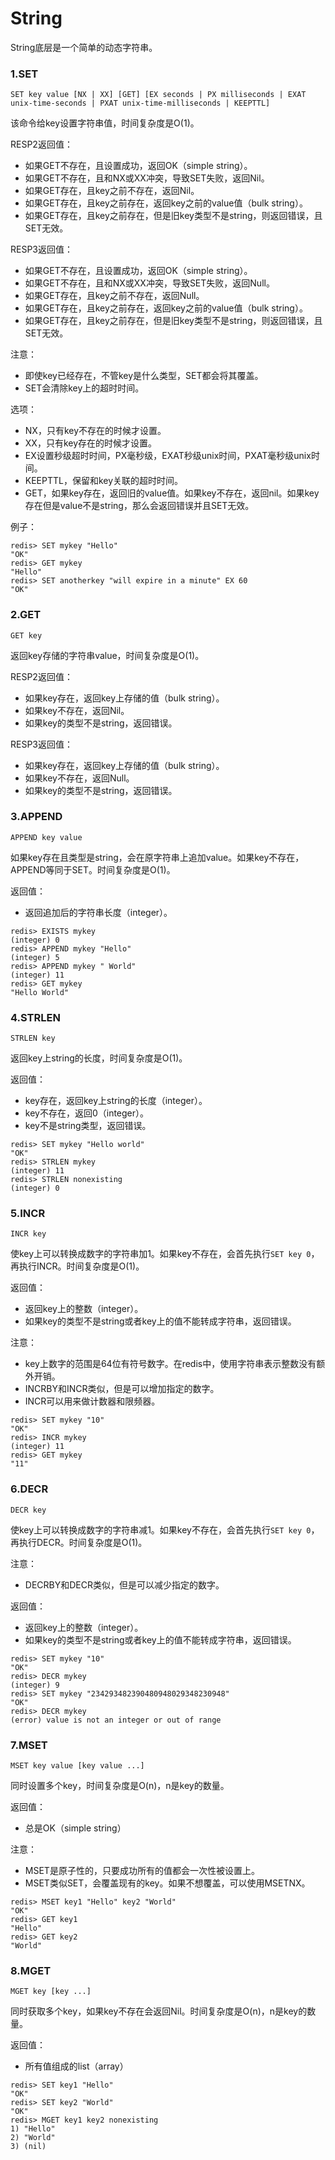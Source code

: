 # String

String底层是一个简单的动态字符串。

### 1.SET

```
SET key value [NX | XX] [GET] [EX seconds | PX milliseconds | EXAT unix-time-seconds | PXAT unix-time-milliseconds | KEEPTTL]
```

该命令给key设置字符串值，时间复杂度是O(1)。

RESP2返回值：

* 如果GET不存在，且设置成功，返回OK（simple string）。
* 如果GET不存在，且和NX或XX冲突，导致SET失败，返回Nil。
* 如果GET存在，且key之前不存在，返回Nil。
* 如果GET存在，且key之前存在，返回key之前的value值（bulk string）。
* 如果GET存在，且key之前存在，但是旧key类型不是string，则返回错误，且SET无效。

RESP3返回值：

* 如果GET不存在，且设置成功，返回OK（simple string）。
* 如果GET不存在，且和NX或XX冲突，导致SET失败，返回Null。
* 如果GET存在，且key之前不存在，返回Null。
* 如果GET存在，且key之前存在，返回key之前的value值（bulk string）。
* 如果GET存在，且key之前存在，但是旧key类型不是string，则返回错误，且SET无效。

注意：

* 即使key已经存在，不管key是什么类型，SET都会将其覆盖。
* SET会清除key上的超时时间。

选项：

* NX，只有key不存在的时候才设置。
* XX，只有key存在的时候才设置。
* EX设置秒级超时时间，PX毫秒级，EXAT秒级unix时间，PXAT毫秒级unix时间。
* KEEPTTL，保留和key关联的超时时间。
* GET，如果key存在，返回旧的value值。如果key不存在，返回nil。如果key存在但是value不是string，那么会返回错误并且SET无效。

例子：

```
redis> SET mykey "Hello"
"OK"
redis> GET mykey
"Hello"
redis> SET anotherkey "will expire in a minute" EX 60
"OK"
```

### 2.GET

```
GET key
```

返回key存储的字符串value，时间复杂度是O(1)。

RESP2返回值：

* 如果key存在，返回key上存储的值（bulk string）。
* 如果key不存在，返回Nil。
* 如果key的类型不是string，返回错误。

RESP3返回值：

* 如果key存在，返回key上存储的值（bulk string）。
* 如果key不存在，返回Null。
* 如果key的类型不是string，返回错误。

### 3.APPEND

```
APPEND key value
```

如果key存在且类型是string，会在原字符串上追加value。如果key不存在，APPEND等同于SET。时间复杂度是O(1)。

返回值：

* 返回追加后的字符串长度（integer）。

```
redis> EXISTS mykey
(integer) 0
redis> APPEND mykey "Hello"
(integer) 5
redis> APPEND mykey " World"
(integer) 11
redis> GET mykey
"Hello World"
```

### 4.STRLEN

```
STRLEN key
```

返回key上string的长度，时间复杂度是O(1)。

返回值：

* key存在，返回key上string的长度（integer）。
* key不存在，返回0（integer）。
* key不是string类型，返回错误。

```
redis> SET mykey "Hello world"
"OK"
redis> STRLEN mykey
(integer) 11
redis> STRLEN nonexisting
(integer) 0
```

### 5.INCR

```
INCR key
```

使key上可以转换成数字的字符串加1。如果key不存在，会首先执行`SET key 0`，再执行INCR。时间复杂度是O(1)。

返回值：

* 返回key上的整数（integer）。
* 如果key的类型不是string或者key上的值不能转成字符串，返回错误。

注意：

* key上数字的范围是64位有符号数字。在redis中，使用字符串表示整数没有额外开销。
* INCRBY和INCR类似，但是可以增加指定的数字。
* INCR可以用来做计数器和限频器。

```
redis> SET mykey "10"
"OK"
redis> INCR mykey
(integer) 11
redis> GET mykey
"11"
```

### 6.DECR

```
DECR key
```

使key上可以转换成数字的字符串减1。如果key不存在，会首先执行`SET key 0`，再执行DECR。时间复杂度是O(1)。

注意：

* DECRBY和DECR类似，但是可以减少指定的数字。

返回值：

* 返回key上的整数（integer）。
* 如果key的类型不是string或者key上的值不能转成字符串，返回错误。

```
redis> SET mykey "10"
"OK"
redis> DECR mykey
(integer) 9
redis> SET mykey "234293482390480948029348230948"
"OK"
redis> DECR mykey
(error) value is not an integer or out of range
```

### 7.MSET

```
MSET key value [key value ...]
```

同时设置多个key，时间复杂度是O(n)，n是key的数量。

返回值：

* 总是OK（simple string）

注意：

* MSET是原子性的，只要成功所有的值都会一次性被设置上。
* MSET类似SET，会覆盖现有的key。如果不想覆盖，可以使用MSETNX。

```
redis> MSET key1 "Hello" key2 "World"
"OK"
redis> GET key1
"Hello"
redis> GET key2
"World"
```

### 8.MGET

```
MGET key [key ...]
```

同时获取多个key，如果key不存在会返回Nil。时间复杂度是O(n)，n是key的数量。

返回值：

* 所有值组成的list（array）

```
redis> SET key1 "Hello"
"OK"
redis> SET key2 "World"
"OK"
redis> MGET key1 key2 nonexisting
1) "Hello"
2) "World"
3) (nil)
```
